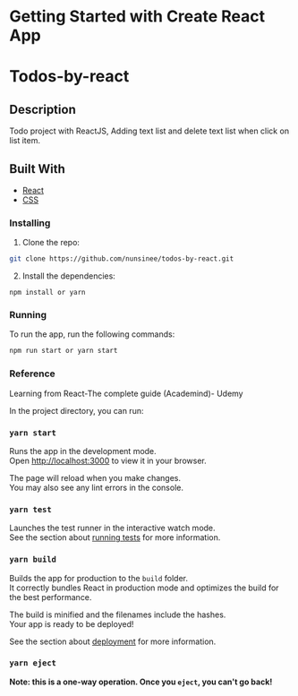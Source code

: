 # Getting Started with Create React App

# Todos-by-react

## Description

Todo project with ReactJS, Adding text list and delete text list when click on list item.

## Built With

-   [React](https://reactjs.org/)
-   [CSS](https://developer.mozilla.org/en-US/docs/Web/CSS)

### Installing

1. Clone the repo:

```bash
git clone https://github.com/nunsinee/todos-by-react.git
```

2. Install the dependencies:

```
npm install or yarn
```

### Running

To run the app, run the following commands:

```bash
npm run start or yarn start
```

### Reference

Learning from React-The complete guide (Academind)- Udemy

In the project directory, you can run:

### `yarn start`

Runs the app in the development mode.\
Open [http://localhost:3000](http://localhost:3000) to view it in your browser.

The page will reload when you make changes.\
You may also see any lint errors in the console.

### `yarn test`

Launches the test runner in the interactive watch mode.\
See the section about [running tests](https://facebook.github.io/create-react-app/docs/running-tests) for more information.

### `yarn build`

Builds the app for production to the `build` folder.\
It correctly bundles React in production mode and optimizes the build for the best performance.

The build is minified and the filenames include the hashes.\
Your app is ready to be deployed!

See the section about [deployment](https://facebook.github.io/create-react-app/docs/deployment) for more information.

### `yarn eject`

**Note: this is a one-way operation. Once you `eject`, you can't go back!**
